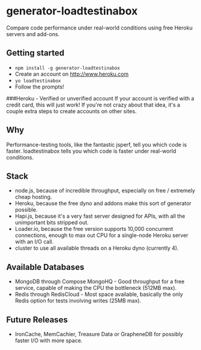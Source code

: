 # generator-loadtestinabox

Compare code performance under real-world conditions using free Heroku servers and add-ons.

## Getting started
* `npm install -g generator-loadtestinabox`
* Create an account on http://www.heroku.com
* `yo loadtestinabox`
* Follow the prompts!

###Heroku - Verified or unverified account
If your account is verified with a credit card, this will just work!
If you're not crazy about that idea, it's a couple extra steps to create accounts on other sites.

## Why
Performance-testing tools, like the fantastic jsperf, tell you which code is faster.
loadtestinabox tells you which code is faster under real-world conditions.

## Stack
* node.js, because of incredible throughput, especially on free / extremely cheap hosting.
* Heroku, because the free dyno and addons make this sort of generator possible.
* Hapi.js, because it's a very fast server designed for APIs, with all the unimportant bits stripped out.
* Loader.io, because the free version supports 10,000 concurrent connections, enough to max out
  CPU for a single-node Heroku server with an I/O call.
* cluster to use all available threads on a Heroku dyno (currently 4).

## Available Databases
* MongoDB through Compose MongoHQ - Good throughput for a free service, capable of making the CPU the bottleneck (512MB max).
* Redis through RedisCloud - Most space available, basically the only Redis option for tests involving writes (25MB max).

## Future Releases
* IronCache, MemCachier, Treasure Data or GrapheneDB for possibly faster I/O with more space.
